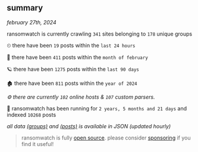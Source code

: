 
## summary
_february 27th, 2024_

ransomwatch is currently crawling `341` sites belonging to `178` unique groups

⏲ there have been `19` posts within the `last 24 hours`

🦈 there have been `411` posts within the `month of february`

🪐 there have been `1275` posts within the `last 90 days`

🏚 there have been `811` posts within the `year of 2024`

_⚙️ there are currently `102` online hosts & `107` custom parsers._

🦕 ransomwatch has been running for `2 years, 5 months and 21 days` and indexed `10268` posts

_all data  [(groups)](http://ransomwhat.telemetry.ltd/groups) and [(posts)](http://ransomwhat.telemetry.ltd/posts) is available in JSON (updated hourly)_

> ransomwatch is fully [open source](https://github.com/joshhighet/ransomwatch#ransomwatch--). please consider [sponsoring](https://github.com/sponsors/joshhighet) if you find it useful!
